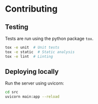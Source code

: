 # Contributing

## Testing

Tests are run using the python package `tox`.

```bash
tox -e unit  # Unit tests
tox -e static  # Static analysis
tox -e lint  # Linting
```

## Deploying locally

Run the server using uvicorn:
```bash
cd src
uvicorn main:app --reload
```

